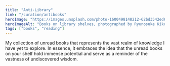 ```yaml
---
title: "Anti-Library"
link: "/curation/antibooks"
heroImage: "https://images.unsplash.com/photo-1600498148212-62bd3542ed63?q=80&w=2369&auto=format&fit=crop&ixlib=rb-4.0.3&ixid=M3wxMjA3fDB8MHxwaG90by1wYWdlfHx8fGVufDB8fHx8fA%3D%3D"
heroImageAlt: "Books on library shelves, photographed by Ryunosuke Kikuno"
tags: ["books", "reading"]
---
```


My collection of unread books that represents the vast realm of knowledge I have yet to explore. In essence, it embraces the idea that the unread books on your shelf hold immense potential and serve as a reminder of the vastness of undiscovered wisdom.
